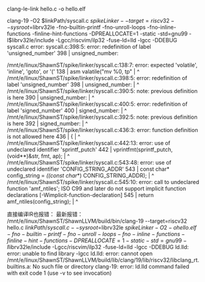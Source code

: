clang-le-link hello.c -o hello.elf

clang-19 -O2 $linkPath/syscall.c $spikeLinker --target=riscv32 --sysroot=$librv32le -fno-builtin-printf -fno-unroll-loops -fno-inline-functions -finline-hint-functions -DPREALLOCATE=1 -static -std=gnu99 -I$librv32le/include -Lgcc/riscvim/ilp32 -fuse-ld=lld -lgcc -DDEBUG
syscall.c error:
syscall.c:398:5: error: redefinition of label 'unsigned_number'
  398 |     unsigned_number:



  /mnt/e/linux/ShawnST/spike/linker/syscall.c:138:7: error: expected 'volatile', 'inline', 'goto', or '('
  138 |   asm valatile("mv %0, tp"
      |       ^
/mnt/e/linux/ShawnST/spike/linker/syscall.c:398:5: error: redefinition of label 'unsigned_number'
  398 |     unsigned_number:
      |     ^
/mnt/e/linux/ShawnST/spike/linker/syscall.c:390:5: note: previous definition is here
  390 |     unsigned_number:
      |     ^
/mnt/e/linux/ShawnST/spike/linker/syscall.c:400:5: error: redefinition of label 'signed_number'
  400 |     signed_number:
      |     ^
/mnt/e/linux/ShawnST/spike/linker/syscall.c:392:5: note: previous definition is here
  392 |     signed_number:
      |     ^
/mnt/e/linux/ShawnST/spike/linker/syscall.c:436:3: error: function definition is not allowed here
  436 |   {
      |   ^
/mnt/e/linux/ShawnST/spike/linker/syscall.c:442:13: error: use of undeclared identifier 'sprintf_putch'
  442 |   vprintfmt(sprintf_putch, (void**)&str, fmt, ap);
      |             ^
/mnt/e/linux/ShawnST/spike/linker/syscall.c:543:48: error: use of undeclared identifier 'CONFIG_STRING_ADDR'
  543 |   const char* config_string = *((const char**) CONFIG_STRING_ADDR);
      |                                                ^
/mnt/e/linux/ShawnST/spike/linker/syscall.c:545:10: error: call to undeclared function 'amf_ntiles'; ISO C99 and later do not support implicit function declarations [-Wimplicit-function-declaration]
  545 |   return amf_ntiles(config_string);
      |          ^




直接编译IR也报错：
最新报错：
/mnt/e/linux/ShawnST/ShawnLLVM/build/bin/clang-19 --target=riscv32 hello.c $linkPath/syscall.c --sysroot=$librv32le $spikeLinker -O2 -o hello.elf  -fno-builtin-printf -fno-unroll-loops -fno-inline-functions -finline-hint-functions -DPREALLOCATE=1 -static -std=gnu99 -I$librv32le/include -Lgcc/riscvim/ilp32 -fuse-ld=lld -lgcc -DDEBUG
ld.lld: error: unable to find library -lgcc
ld.lld: error: cannot open /mnt/e/linux/ShawnST/ShawnLLVM/build/lib/clang/19/lib/riscv32/libclang_rt.builtins.a: No such file or directory
clang-19: error: ld.lld command failed with exit code 1 (use -v to see invocation)
